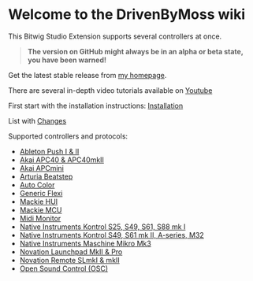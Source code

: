 # Welcome to the DrivenByMoss wiki

This Bitwig Studio Extension supports several controllers at once.

> **The version on GitHub might always be in an alpha or beta state, you have been warned!**

Get the latest stable release from [my homepage](http://www.mossgrabers.de/Software/Bitwig/Bitwig.html).

There are several in-depth video tutorials available on [Youtube](https://www.youtube.com/playlist?list=PLqRWeSPiYQ67o_9hKx4-ATmX9qGWuEeNm)

First start with the installation instructions: [Installation](Installation)

List with [Changes](Changes)

Supported controllers and protocols:

* [Ableton Push I & II](Ableton-Push-I-&-II)
* [Akai APC40 & APC40mkII](Akai-APC40-&-APC40mkII)
* [Akai APCmini](Akai-APCmini)
* [Arturia Beatstep](Arturia-Beatstep)
* [Auto Color](AutoColor)
* [Generic Flexi](Generic-Flexi)
* [Mackie HUI](Mackie-HUI)
* [Mackie MCU](Mackie-MCU)
* [Midi Monitor](MidiMonitor)
* [Native Instruments Kontrol S25, S49, S61, S88 mk I](Native-Instruments-Kontrol1)
* [Native Instruments Kontrol S49, S61 mk II, A-series, M32](Native-Instruments-Kontrol2)
* [Native Instruments Maschine Mikro Mk3](Native-Instruments-Maschine-Mikro-Mk3)
* [Novation Launchpad MkII & Pro](Novation-Launchpad-MkII-&-Pro)
* [Novation Remote SLmkI & mkII](Novation-Remote-SLmkI-&-mkII)
* [Open Sound Control (OSC)](Open-Sound-Control-(OSC))
